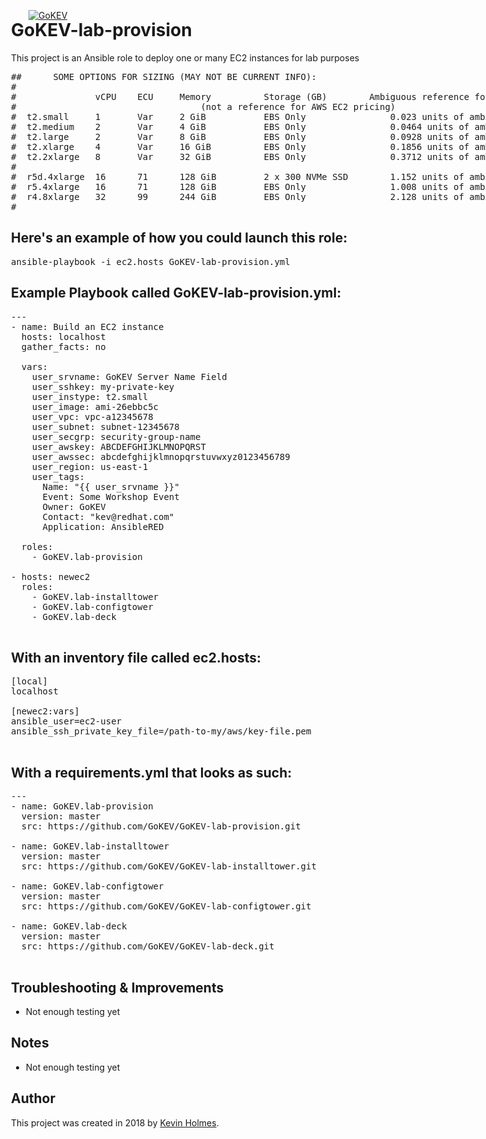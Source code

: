 [![GoKEV](http://GoKEV.com/GoKEV200.png)](http://GoKEV.com/)

<div style="position: absolute; top: 40px; left: 200px;">

# GoKEV-lab-provision

This project is an Ansible role to deploy one or many EC2 instances for lab purposes

<pre>
##      SOME OPTIONS FOR SIZING (MAY NOT BE CURRENT INFO):
#
#               vCPU    ECU     Memory          Storage (GB)		Ambiguous reference for Kev 
#								    (not a reference for AWS EC2 pricing)
#  t2.small     1       Var     2 GiB           EBS Only                0.023 units of ambiguity
#  t2.medium    2       Var     4 GiB           EBS Only                0.0464 units of ambiguity
#  t2.large     2       Var     8 GiB           EBS Only                0.0928 units of ambiguity
#  t2.xlarge    4       Var     16 GiB          EBS Only                0.1856 units of ambiguity
#  t2.2xlarge   8       Var     32 GiB          EBS Only                0.3712 units of ambiguity
#
#  r5d.4xlarge  16      71      128 GiB         2 x 300 NVMe SSD        1.152 units of ambiguity
#  r5.4xlarge   16      71      128 GiB         EBS Only                1.008 units of ambiguity
#  r4.8xlarge   32      99      244 GiB         EBS Only                2.128 units of ambiguity
#
</pre>


## Here's an example of how you could launch this role:
<pre>
ansible-playbook -i ec2.hosts GoKEV-lab-provision.yml
</pre>

## Example Playbook called GoKEV-lab-provision.yml:

<pre>
---
- name: Build an EC2 instance
  hosts: localhost
  gather_facts: no

  vars:
    user_srvname: GoKEV Server Name Field
    user_sshkey: my-private-key
    user_instype: t2.small
    user_image: ami-26ebbc5c
    user_vpc: vpc-a12345678
    user_subnet: subnet-12345678
    user_secgrp: security-group-name
    user_awskey: ABCDEFGHIJKLMNOPQRST
    user_awssec: abcdefghijklmnopqrstuvwxyz0123456789
    user_region: us-east-1
    user_tags:
      Name: "{{ user_srvname }}"
      Event: Some Workshop Event
      Owner: GoKEV
      Contact: "kev@redhat.com"
      Application: AnsibleRED

  roles:
    - GoKEV.lab-provision

- hosts: newec2
  roles:
    - GoKEV.lab-installtower
    - GoKEV.lab-configtower
    - GoKEV.lab-deck

</pre>

## With an inventory file called ec2.hosts:
<pre>
[local]
localhost

[newec2:vars]
ansible_user=ec2-user
ansible_ssh_private_key_file=/path-to-my/aws/key-file.pem

</pre>
## With a requirements.yml that looks as such:

<pre>
---
- name: GoKEV.lab-provision
  version: master
  src: https://github.com/GoKEV/GoKEV-lab-provision.git

- name: GoKEV.lab-installtower
  version: master
  src: https://github.com/GoKEV/GoKEV-lab-installtower.git

- name: GoKEV.lab-configtower
  version: master
  src: https://github.com/GoKEV/GoKEV-lab-configtower.git

- name: GoKEV.lab-deck
  version: master
  src: https://github.com/GoKEV/GoKEV-lab-deck.git

</pre>


## Troubleshooting & Improvements

- Not enough testing yet

## Notes

  - Not enough testing yet

## Author

This project was created in 2018 by [Kevin Holmes](http://GoKEV.com/).


